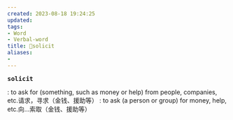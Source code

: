 ```yaml
---
created: 2023-08-18 19:24:25
updated: 
tags: 
- Word
- Verbal-word
title: 🚩solicit
aliases:
- 
---
```


<pre><strong>solicit</strong></pre>
: to ask for (something, such as money or help) from people, companies, etc.请求，寻求（金钱、援助等）
 : to ask (a person or group) for money, help, etc.向…索取（金钱、援助等）